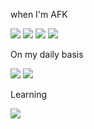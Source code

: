 <!--
### Hi there 👋

**daruca/daruca** is a ✨ _special_ ✨ repository because its `README.md` (this file) appears on your GitHub profile.

Here are some ideas to get you started:

- 🔭 I’m currently working on ...
- 🌱 I’m currently learning ...
- 👯 I’m looking to collaborate on ...
- 🤔 I’m looking for help with ...
- 💬 Ask me about ...
- 📫 How to reach me: ...
- 😄 Pronouns: ...
- ⚡ Fun fact: ...
-->
<p>when I'm AFK</p>

<img src="https://img.shields.io/badge/Playstation%205-003791?style=for-the-badge&logo=playstation-5&logoColor=white">
<img src="https://img.shields.io/badge/steam-%23000000.svg?style=for-the-badge&logo=steam&logoColor=white">
<img src="https://img.shields.io/badge/battle.net-%2300AEFF.svg?style=for-the-badge&logo=battle.net&logoColor=white">
<img src="https://img.shields.io/badge/Switch-E60012?style=for-the-badge&logo=nintendo-switch&logoColor=white">

<p>On my daily basis</p>
<img src="https://img.shields.io/badge/chatGPT-74aa9c?style=for-the-badge&logo=openai&logoColor=white">
<img src="https://img.shields.io/badge/SAP-0FAAFF?style=for-the-badge&logo=sap&logoColor=white">

<p>Learning</p>
<img src="https://img.shields.io/badge/swift-F54A2A?style=for-the-badge&logo=swift&logoColor=white">